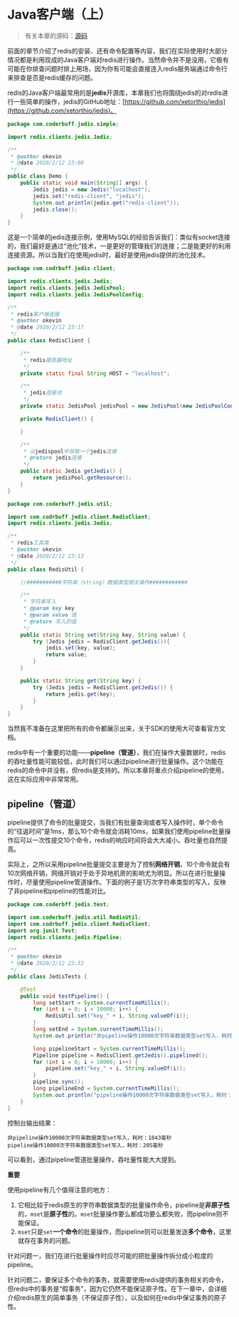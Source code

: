 # Java客户端（上）

> 有关本章的源码：[源码](http://#)

前面的章节介绍了redis的安装、还有命令配置等内容，我们在实际使用时大部分情况都是利用现成的Java客户端对redis进行操作。当然命令并不是没用，它极有可能在你排查问题时排上用场，因为你有可能会直接连入redis服务端通过命令行来排查是否是redis缓存的问题。

redis的Java客户端最常用的是**jedis**开源库，本章我们也将围绕jedis的对redis进行一些简单的操作，jedis的GitHub地址：[https://github.com/xetorthio/jedis](https://github.com/xetorthio/jedis)。

```java
package com.coderbuff.jedis.simple;

import redis.clients.jedis.Jedis;

/**
 * @author okevin
 * @date 2020/2/12 23:08
 */
public class Demo {
    public static void main(String[] args) {
        Jedis jedis = new Jedis("localhost");
        jedis.set("redis-client", "jedis");
        System.out.println(jedis.get("redis-client"));
        jedis.close();
    }
}

```

这是一个简单的jedis连接示例，使用MySQL的经验告诉我们：类似有socket连接的，我们最好是通过“池化”技术，一是更好的管理我们的连接；二是能更好的利用连接资源。所以当我们在使用jedis时，最好是使用jedis提供的池化技术。

```java
package com.codrbuff.jedis.client;

import redis.clients.jedis.Jedis;
import redis.clients.jedis.JedisPool;
import redis.clients.jedis.JedisPoolConfig;

/**
 * redis客户端连接
 * @author okevin
 * @date 2020/2/12 23:17
 */
public class RedisClient {

    /**
     * redis服务器地址
     */
    private static final String HOST = "localhost";

    /**
     * jedis连接池
     */
    private static JedisPool jedisPool = new JedisPool(new JedisPoolConfig(), HOST);

    private RedisClient() {

    }

    /**
     * 从jedispool中获取一个jedis连接
     * @return jedis连接
     */
    public static Jedis getJedis() {
        return jedisPool.getResource();
    }
}
```

```java
package com.coderbuff.jedis.util;

import com.codrbuff.jedis.client.RedisClient;
import redis.clients.jedis.Jedis;

/**
 * redis工具类
 * @author okevin
 * @date 2020/2/12 23:13
 */
public class RedisUtil {

    //###########字符串（string）数据类型相关操作############

    /**
     * 字符串写入
     * @param key key
     * @param value 值
     * @return 写入的值
     */
    public static String set(String key, String value) {
        try (Jedis jedis = RedisClient.getJedis()){
            jedis.set(key, value);
            return value;
        }
    }

    public static String get(String key) {
        try (Jedis jedis = RedisClient.getJedis()) {
            return jedis.get(key);
        }
    }
}
```

当然我不准备在这里把所有的命令都展示出来，关于SDK的使用大可查看官方文档。

redis中有一个重要的功能——**pipeline（管道）**，我们在操作大量数据时，redis的吞吐量性能可能较低，此时我们可以通过pipeline进行批量操作。这个功能在redis的命令中并没有，但redis是支持的。所以本章将重点介绍pipeline的使用，这在实际应用中非常常用。



## pipeline（管道）

pipeline提供了命令的批量提交，当我们有批量查询或者写入操作时，单个命令的“往返时间”是1ms，那么10个命令就会消耗10ms，如果我们使用pipeline批量操作后可以一次性提交10个命令，redis的响应时间将会大大减小。吞吐量也自然提高。

实际上，之所以采用pipeline批量提交主要是为了控制**网络开销**，10个命令就会有10次网络开销，网络开销对于处于异地机房的影响尤为明显。所以在进行批量操作时，尽量使用pipeline管道操作。下面的例子是1万次字符串类型的写入，反映了非pipeline和pipeline的性能对比。

```java
package com.coderbff.jedis.test;

import com.coderbuff.jedis.util.RedisUtil;
import com.codrbuff.jedis.client.RedisClient;
import org.junit.Test;
import redis.clients.jedis.Pipeline;

/**
 * @author okevin
 * @date 2020/2/12 23:32
 */
public class JedisTests {

    @Test
    public void testPipeline() {
        long setStart = System.currentTimeMillis();
        for (int i = 0; i < 10000; i++) {
            RedisUtil.set("key_" + i, String.valueOf(i));
        }
        long setEnd = System.currentTimeMillis();
        System.out.println("非pipeline操作10000次字符串数据类型set写入，耗时：" + (setEnd - setStart) + "毫秒");

        long pipelineStart = System.currentTimeMillis();
        Pipeline pipeline = RedisClient.getJedis().pipelined();
        for (int i = 0; i < 10000; i++) {
            pipeline.set("key_" + i, String.valueOf(i));
        }
        pipeline.sync();
        long pipelineEnd = System.currentTimeMillis();
        System.out.println("pipeline操作10000次字符串数据类型set写入，耗时：" + (pipelineEnd - pipelineStart) + "毫秒");
    }
}
```

控制台输出结果：

```
非pipeline操作10000次字符串数据类型set写入，耗时：1843毫秒
pipeline操作10000次字符串数据类型set写入，耗时：205毫秒
```

可以看到，通过pipeline管道批量操作，吞吐量性能大大提到。

**重要**

使用pipeline有几个值得注意的地方：

1. 它相比较于redis原生的字符串数据类型的批量操作命令，pipeline是**非原子性**的，```mset```是**原子性**的。```mset```批量操作要么都成功要么都失败，而pipeline则不能保证。
2. ```mset```只是```set```**一个命令**的批量操作，而pipeline则可以批量发送**多个命令**，这里就存在事务的问题。

针对问题一，我们在进行批量操作时应尽可能的把批量操作拆分成小粒度的pipeline。

针对问题二，要保证多个命令的事务，就需要使用redis提供的事务相关的命令，但redis中的事务是“假事务”，因为它仍然不能保证原子性。在下一章中，会详细介绍redis原生的简单事务（不保证原子性），以及如何在redis中保证事务的原子性。



